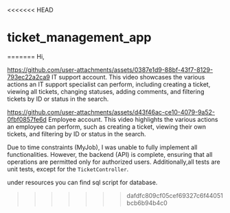 <<<<<<< HEAD
# ticket_management_app
=======
Hi,

https://github.com/user-attachments/assets/0387e1d9-88bf-43f7-8129-793ec22a2ca9
IT support account.
This video showcases the various actions an IT support specialist can perform, including creating a ticket, 
viewing all tickets, changing statuses, adding comments, 
and filtering tickets by ID or status in the search.

https://github.com/user-attachments/assets/d43f46ac-ce10-4079-9a52-0fbf0857fe6d
Employee account.
This video highlights the various actions an employee can perform, such as creating a ticket, 
viewing their own tickets, and filtering by ID or status in the search.

Due to time constraints (MyJob), I was unable to fully implement all functionalities. 
However, the backend (API) is complete, ensuring that all operations are permitted only for authorized users.
Additionally,all tests are unit tests, except for the `TicketController`.

under resources you can find sql script for database.




>>>>>>> dafdfc809cf05cef69327c6f44051bcb6b94b4c0
